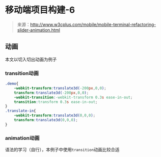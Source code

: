 # 移动端项目构建-6

> 来源：http://www.w3cplus.com/mobile/mobile-terminal-refactoring-slider-animation.html

## 动画

本文以切入切出动画为例子

### transition动画

```css
.demo{
    -webkit-transform:translate3d(-200px,0,0);
    transform:translate3d(-200px,0,0);
    -webkit-transition:-webkit-transform 0.3s ease-in-out;
    transition:transform 0.3s ease-in-out;
}
.translate-in{
    -webkit-transform:translate3d(0,0,0);
    transform:translate3d(0,0,0);
}
```

### animation动画

语法的学习（自行），本例子中使用`transition`动画比较合适